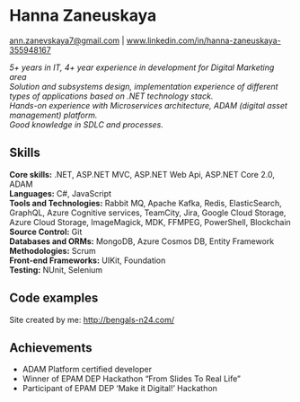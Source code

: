 # Hanna Zaneuskaya
ann.zanevskaya7@gmail.com | www.linkedin.com/in/hanna-zaneuskaya-355948167

*5+ years in IT, 4+ year experience in development for Digital Marketing area <br/>
Solution and subsystems design, implementation experience of different types of applications based on .NET technology stack. <br/>
Hands-on experience with Microservices architecture, ADAM (digital asset management) platform. <br/>
Good knowledge in SDLC and processes.*

## Skills
**Core skills:** .NET, ASP.NET MVC, ASP.NET Web Api, ASP.NET Core 2.0, ADAM <br/>
**Languages:** C#,  JavaScript <br/>
**Tools and Technologies:** Rabbit MQ, Apache Kafka, Redis, ElasticSearch, GraphQL, Azure Cognitive services, TeamCity, Jira, Google Cloud Storage, Azure Cloud Storage, ImageMagick, MDK, FFMPEG, PowerShell, Blockchain <br/>
**Source Control:** Git <br/>
**Databases and ORMs:** MongoDB, Azure Cosmos DB, Entity Framework <br/>
**Methodologies:** Scrum <br/>
**Front-end Frameworks:** UIKit, Foundation <br/>
**Testing:** NUnit, Selenium <br/>

## Code examples
Site created by me: http://bengals-n24.com/

## Achievements
* ADAM Platform certified developer </br>
* Winner of EPAM DEP Hackathon “From Slides To Real Life” </br>
* Participant of EPAM DEP ‘Make it Digital!’ Hackathon  </br>

